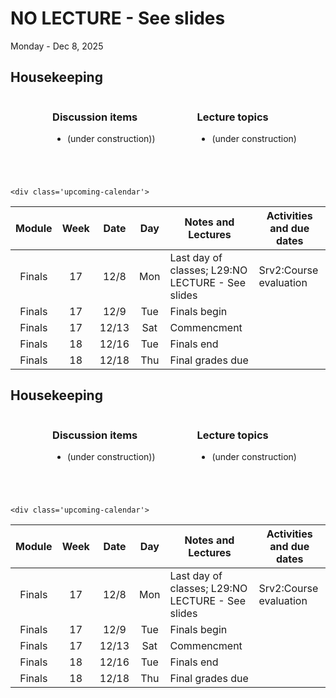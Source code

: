 # NO LECTURE - See slides

Monday - Dec 8, 2025

## Housekeeping

<div class="columns">

<div class="column" width="5%">

</div>

<div class="column" width="52%">

### Discussion items

- (under construction))

</div>

<div class="column" width="43%">

### Lecture topics

- (under construction)

</div>

</div>

<div style="margin-top:25px">

 

</div>

<style></style>
    <div class='upcoming-calendar'>

| Module | Week | Date | Day | Notes and Lectures | Activities and due dates |
|:--:|:--:|:--:|:--:|----|----|
| Finals | 17 | 12/8 | Mon | Last day of classes; L29:NO LECTURE - See slides | Srv2:Course evaluation |
| Finals | 17 | 12/9 | Tue | Finals begin |  |
| Finals | 17 | 12/13 | Sat | Commencment |  |
| Finals | 18 | 12/16 | Tue | Finals end |  |
| Finals | 18 | 12/18 | Thu | Final grades due |  |

</div>

<!-- lecture-block-begin -->

<!-- lecture-block-end -->

## Housekeeping

<div class="columns">

<div class="column" width="5%">

</div>

<div class="column" width="52%">

### Discussion items

- (under construction))

</div>

<div class="column" width="43%">

### Lecture topics

- (under construction)

</div>

</div>

<div style="margin-top:25px">

 

</div>

<style></style>
    <div class='upcoming-calendar'>

| Module | Week | Date | Day | Notes and Lectures | Activities and due dates |
|:--:|:--:|:--:|:--:|----|----|
| Finals | 17 | 12/8 | Mon | Last day of classes; L29:NO LECTURE - See slides | Srv2:Course evaluation |
| Finals | 17 | 12/9 | Tue | Finals begin |  |
| Finals | 17 | 12/13 | Sat | Commencment |  |
| Finals | 18 | 12/16 | Tue | Finals end |  |
| Finals | 18 | 12/18 | Thu | Final grades due |  |

</div>
